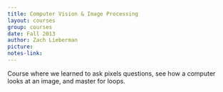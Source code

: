 ```yaml
---
title: Computer Vision & Image Processing
layout: courses
group: courses
date: Fall 2013
author: Zach Lieberman
picture:
notes-link:
---
```

Course where we learned to ask pixels questions, see how a computer looks at an image, and master for loops.
